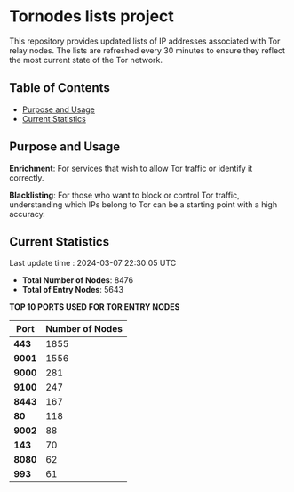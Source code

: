 # Tornodes lists project

This repository provides updated lists of IP addresses associated with Tor relay nodes. The lists are refreshed every 30 minutes to ensure they reflect the most current state of the Tor network.

## Table of Contents

- [Purpose and Usage](#purpose-and-usage)
- [Current Statistics](#current-statistics)


## Purpose and Usage

**Enrichment**: For services that wish to allow Tor traffic or identify it correctly.

**Blacklisting**: For those who want to block or control Tor traffic, understanding which IPs belong to Tor can be a starting point with a high accuracy.

## Current Statistics

Last update time : 2024-03-07 22:30:05 UTC

- **Total Number of Nodes**: 8476
- **Total of Entry Nodes**: 5643

**TOP 10 PORTS USED FOR TOR ENTRY NODES**

| **Port** | **Number of Nodes** |
|------|-----------------|
| **443**   | 1855  |
| **9001**   | 1556  |
| **9000**   | 281  |
| **9100**   | 247  |
| **8443**   | 167  |
| **80**   | 118  |
| **9002**   | 88  |
| **143**   | 70  |
| **8080**   | 62  |
| **993**   | 61  |

